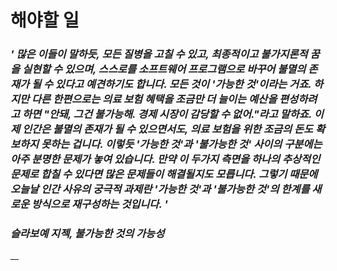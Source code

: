 # 해야할 일





### _' 많은 이들이 말하듯, 모든 질병을 고칠 수 있고, 최종적이고 불가지론적 꿈을 실현할 수 있으며, 스스로를 소프트웨어 프로그램으로 바꾸어 불멸의 존재가 될 수 있다고 예견하기도 합니다. 모든 것이 '가능한 것'이라는 거죠. 하지만 다른 한편으로는 의료 보험 혜택을 조금만 더 늘이는 예산을 편성하려고 하면 "안돼, 그건 불가능해. 경제 시장이 감당할 수 없어."라고 말하죠. 이제 인간은 불멸의 존재가 될 수 있으면서도, 의료 보험을 위한 조금의 돈도 확보하지 못하는 겁니다. 이렇듯 '가능한 것'과 '불가능한 것' 사이의 구분에는 아주 분명한 문제가 놓여 있습니다. 만약 이 두가지 측면을 하나의 추상적인 문제로 합칠 수 있다면 많은 문제들이 해결될지도 모릅니다. 그렇기 때문에 오늘날 인간 사유의 궁극적 과제란 '가능한 것'과 '불가능한 것'의 한계를 새로운 방식으로 재구성하는 것입니다. '_

### _슬라보예 지젝, 불가능한 것의 가능성_

__

